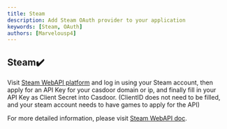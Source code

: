 ```yaml
---
title: Steam
description: Add Steam OAuth provider to your application
keywords: [Steam, OAuth]
authors: [Marvelousp4]
---
```


## Steam:heavy_check_mark:

Visit [Steam WebAPI platform](https://steamcommunity.com/dev/revokekey) and log in using your Steam account, then apply for an API Key for your casdoor domain or ip, and finally fill in your API Key as Client Secret into Casdoor. (ClientID does not need to be filled, and your steam  account needs to have games to apply for the API)

For more detailed information, please visit [Steam WebAPI doc](https://steamcommunity.com/dev).